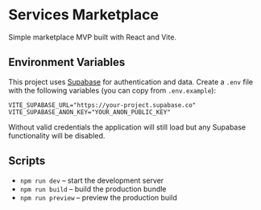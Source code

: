 # Services Marketplace

Simple marketplace MVP built with React and Vite.

## Environment Variables

This project uses [Supabase](https://supabase.com/) for authentication and data.
Create a `.env` file with the following variables (you can copy from `.env.example`):

```
VITE_SUPABASE_URL="https://your-project.supabase.co"
VITE_SUPABASE_ANON_KEY="YOUR_ANON_PUBLIC_KEY"
```

Without valid credentials the application will still load but any Supabase
functionality will be disabled.

## Scripts

- `npm run dev` – start the development server
- `npm run build` – build the production bundle
- `npm run preview` – preview the production build

